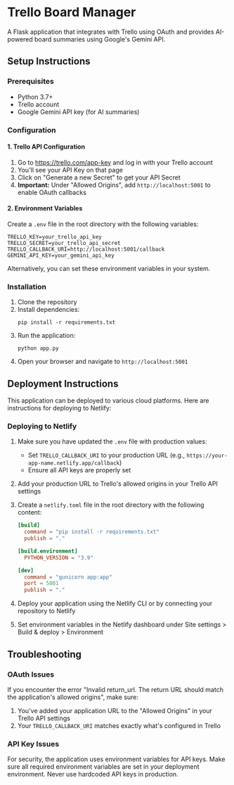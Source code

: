 # Trello Board Manager

A Flask application that integrates with Trello using OAuth and provides AI-powered board summaries using Google's Gemini API.

## Setup Instructions

### Prerequisites
- Python 3.7+
- Trello account
- Google Gemini API key (for AI summaries)

### Configuration

#### 1. Trello API Configuration

1. Go to https://trello.com/app-key and log in with your Trello account
2. You'll see your API Key on that page
3. Click on "Generate a new Secret" to get your API Secret
4. **Important:** Under "Allowed Origins", add `http://localhost:5001` to enable OAuth callbacks

#### 2. Environment Variables

Create a `.env` file in the root directory with the following variables:

```
TRELLO_KEY=your_trello_api_key
TRELLO_SECRET=your_trello_api_secret
TRELLO_CALLBACK_URI=http://localhost:5001/callback
GEMINI_API_KEY=your_gemini_api_key
```

Alternatively, you can set these environment variables in your system.

### Installation

1. Clone the repository
2. Install dependencies:
   ```
   pip install -r requirements.txt
   ```
3. Run the application:
   ```
   python app.py
   ```
4. Open your browser and navigate to `http://localhost:5001`

## Deployment Instructions

This application can be deployed to various cloud platforms. Here are instructions for deploying to Netlify:

### Deploying to Netlify

1. Make sure you have updated the `.env` file with production values:
   - Set `TRELLO_CALLBACK_URI` to your production URL (e.g., `https://your-app-name.netlify.app/callback`)
   - Ensure all API keys are properly set

2. Add your production URL to Trello's allowed origins in your Trello API settings

3. Create a `netlify.toml` file in the root directory with the following content:
   ```toml
   [build]
     command = "pip install -r requirements.txt"
     publish = "."

   [build.environment]
     PYTHON_VERSION = "3.9"

   [dev]
     command = "gunicorn app:app"
     port = 5001
     publish = "."
   ```

4. Deploy your application using the Netlify CLI or by connecting your repository to Netlify

5. Set environment variables in the Netlify dashboard under Site settings > Build & deploy > Environment

## Troubleshooting

### OAuth Issues

If you encounter the error "Invalid return_url. The return URL should match the application's allowed origins", make sure:

1. You've added your application URL to the "Allowed Origins" in your Trello API settings
2. Your `TRELLO_CALLBACK_URI` matches exactly what's configured in Trello

### API Key Issues

For security, the application uses environment variables for API keys. Make sure all required environment variables are set in your deployment environment. Never use hardcoded API keys in production.
